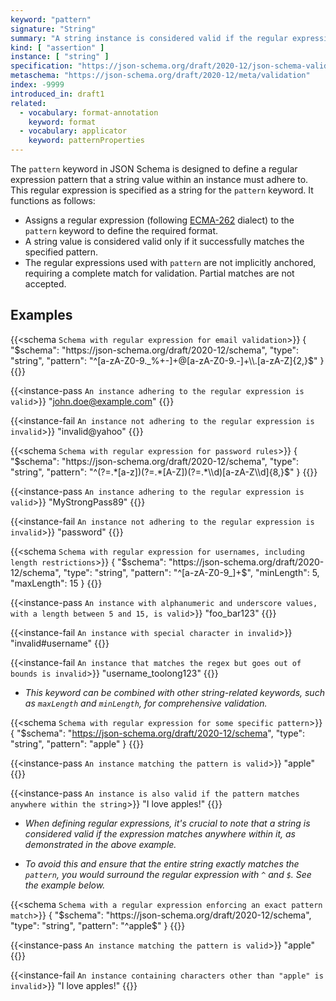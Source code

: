 ```yaml
---
keyword: "pattern"
signature: "String"
summary: "A string instance is considered valid if the regular expression matches the instance successfully."
kind: [ "assertion" ]
instance: [ "string" ]
specification: "https://json-schema.org/draft/2020-12/json-schema-validation.html#section-6.3.3"
metaschema: "https://json-schema.org/draft/2020-12/meta/validation"
index: -9999
introduced_in: draft1
related:
  - vocabulary: format-annotation
    keyword: format
  - vocabulary: applicator
    keyword: patternProperties
---
```


The `pattern` keyword in JSON Schema is designed to define a regular expression pattern that a string value within an instance must adhere to. This regular expression is specified as a string for the `pattern` keyword. It functions as follows:

* Assigns a regular expression (following [ECMA-262](https://www.ecma-international.org/publications-and-standards/standards/ecma-262/) dialect) to the `pattern` keyword to define the required format.
*  A string value is considered valid only if it successfully matches the specified pattern.
* The regular expressions used with `pattern` are not implicitly anchored, requiring a complete match for validation. Partial matches are not accepted.

## Examples

{{<schema `Schema with regular expression for email validation`>}}
{
  "$schema": "https://json-schema.org/draft/2020-12/schema",
  "type": "string",
  "pattern": "^[a-zA-Z0-9._%+-]+@[a-zA-Z0-9.-]+\\.[a-zA-Z]{2,}$"
}
{{</schema>}}

{{<instance-pass `An instance adhering to the regular expression is valid`>}}
"john.doe@example.com"
{{</instance-pass>}}

{{<instance-fail `An instance not adhering to the regular expression is invalid`>}}
"invalid@yahoo"
{{</instance-fail>}}

{{<schema `Schema with regular expression for password rules`>}}
{
  "$schema": "https://json-schema.org/draft/2020-12/schema",
  "type": "string",
  "pattern": "^(?=.*[a-z])(?=.*[A-Z])(?=.*\\d)[a-zA-Z\\d]{8,}$"
}
{{</schema>}}

{{<instance-pass `An instance adhering to the regular expression is valid`>}}
"MyStrongPass89"
{{</instance-pass>}}

{{<instance-fail `An instance not adhering to the regular expression is invalid`>}}
"password"
{{</instance-fail>}}

{{<schema `Schema with regular expression for usernames, including length restrictions`>}}
{
  "$schema": "https://json-schema.org/draft/2020-12/schema",
  "type": "string",
  "pattern": "^[a-zA-Z0-9_]+$",
  "minLength": 5,
  "maxLength": 15
}
{{</schema>}}

{{<instance-pass `An instance with alphanumeric and underscore values, with a length between 5 and 15, is valid`>}}
"foo_bar123"
{{</instance-pass>}}

{{<instance-fail `An instance with special character in invalid`>}}
"invalid#username"
{{</instance-fail>}}

{{<instance-fail `An instance that matches the regex but goes out of bounds is invalid`>}}
"username_toolong123"
{{</instance-fail>}}
- _This keyword can be combined with other string-related keywords, such as `maxLength` and `minLength`, for comprehensive validation._

{{<schema `Schema with regular expression for some specific pattern`>}}
{
  "$schema": "https://json-schema.org/draft/2020-12/schema",
  "type": "string",
  "pattern": "apple"
}
{{</schema>}}

{{<instance-pass `An instance matching the pattern is valid`>}}
"apple"
{{</instance-pass>}}

{{<instance-pass `An instance is also valid if the pattern matches anywhere within the string`>}}
"I love apples!"
{{</instance-pass>}}

- _When defining regular expressions, it's crucial to note that a string is considered valid if the expression matches anywhere within it, as demonstrated in the above example._

- _To avoid this and ensure that the entire string exactly matches the `pattern`, you would surround the regular expression with `^` and `$`. See the example below._

{{<schema `Schema with a regular expression enforcing an exact pattern match`>}}
{
  "$schema": "https://json-schema.org/draft/2020-12/schema",
  "type": "string",
  "pattern": "^apple$"
}
{{</schema>}}

{{<instance-pass `An instance matching the pattern is valid`>}}
"apple"
{{</instance-pass>}}

{{<instance-fail `An instance containing characters other than "apple" is invalid`>}}
"I love apples!"
{{</instance-fail>}}
